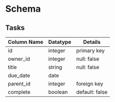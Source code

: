 # Schema

## Tasks

| Column Name | Datatype | Details       |
|-------------|----------|---------------|
| id          | integer  | primary key   |
| owner_id    | integer  | null: false   |
| title       | string   | null: false   |
| due_date    | date     |               |
| parent_id   | integer  | foreign key   |
| complete    | boolean  | default: false|

